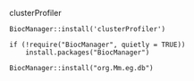 clusterProfiler

```
BiocManager::install('clusterProfiler')
```

```
if (!require("BiocManager", quietly = TRUE))
    install.packages("BiocManager")

BiocManager::install("org.Mm.eg.db")
```
